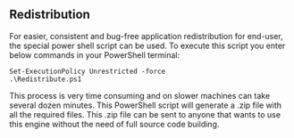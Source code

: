 ## Redistribution

For easier, consistent and bug-free application redistribution for end-user, the special power shell script can be used. To execute this script you enter below commands in your PowerShell terminal:

```
Set-ExecutionPolicy Unrestricted -force
.\Redistribute.ps1
```

This process is very time consuming and on slower machines can take several dozen minutes. This PowerShell script will generate a .zip file with all the required files. This .zip file can be sent to anyone that wants to use this engine without the need of full source code building.